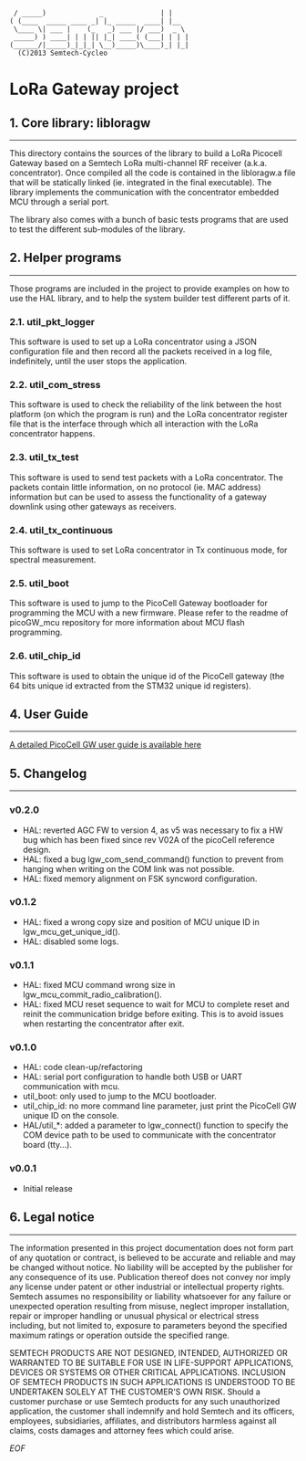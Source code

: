 	 / _____)             _              | |    
	( (____  _____ ____ _| |_ _____  ____| |__  
	 \____ \| ___ |    (_   _) ___ |/ ___)  _ \ 
	 _____) ) ____| | | || |_| ____( (___| | | |
	(______/|_____)_|_|_| \__)_____)\____)_| |_|
	  (C)2013 Semtech-Cycleo

LoRa Gateway project
=====================

## 1. Core library: libloragw
-----------------------------

This directory contains the sources of the library to build a LoRa Picocell
Gateway based on a Semtech LoRa multi-channel RF receiver (a.k.a. concentrator).
Once compiled all the code is contained in the libloragw.a file that will be 
statically linked (ie. integrated in the final executable).
The library implements the communication with the concentrator embedded MCU
through a serial port.

The library also comes with a bunch of basic tests programs that are used to 
test the different sub-modules of the library.

## 2. Helper programs
---------------------

Those programs are included in the project to provide examples on how to use 
the HAL library, and to help the system builder test different parts of it.

### 2.1. util_pkt_logger ###

This software is used to set up a LoRa concentrator using a JSON configuration
file and then record all the packets received in a log file, indefinitely, until
the user stops the application.

### 2.2. util_com_stress ###

This software is used to check the reliability of the link between the host
platform (on which the program is run) and the LoRa concentrator register file
that is the interface through which all interaction with the LoRa concentrator
happens.

### 2.3. util_tx_test ###

This software is used to send test packets with a LoRa concentrator. The packets
contain little information, on no protocol (ie. MAC address) information but
can be used to assess the functionality of a gateway downlink using other
gateways as receivers.

### 2.4. util_tx_continuous ###

This software is used to set LoRa concentrator in Tx continuous mode,
for spectral measurement.

### 2.5. util_boot ###

This software is used to jump to the PicoCell Gateway bootloader for programming
the MCU with a new firmware.
Please refer to the readme of picoGW_mcu repository for more information about
MCU flash programming.

### 2.6. util_chip_id ###

This software is used to obtain the unique id of the PicoCell gateway (the
64 bits unique id extracted from the STM32 unique id registers).

## 4. User Guide
----------------

[A detailed PicoCell GW user guide is available here](http://www.semtech.com/images/datasheet/picocell_gateway_user_guide.pdf)

## 5. Changelog
---------------

### v0.2.0  ###

* HAL: reverted AGC FW to version 4, as v5 was necessary to fix a HW bug which
has been fixed since rev V02A of the picoCell reference design.
* HAL: fixed a bug lgw_com_send_command() function to prevent from hanging when
writing on the COM link was not possible.
* HAL: fixed memory alignment on FSK syncword configuration.

### v0.1.2  ###

* HAL: fixed a wrong copy size and position of MCU unique ID in lgw_mcu_get_unique_id().
* HAL: disabled some logs.

### v0.1.1  ###

* HAL: fixed MCU command wrong size in lgw_mcu_commit_radio_calibration().
* HAL: fixed MCU reset sequence to wait for MCU to complete reset and reinit
the communication bridge before exiting. This is to avoid issues when restarting
the concentrator after exit.

### v0.1.0  ###

* HAL: code clean-up/refactoring
* HAL: serial port configuration to handle both USB or UART communication with
mcu.
* util_boot: only used to jump to the MCU bootloader.
* util_chip_id: no more command line parameter, just print the PicoCell GW
unique ID on the console.
* HAL/util_*: added a parameter to lgw_connect() function to specify the COM
device path to be used to communicate with the concentrator board (tty...).

### v0.0.1  ###

* Initial release


## 6. Legal notice
------------------

The information presented in this project documentation does not form part of 
any quotation or contract, is believed to be accurate and reliable and may be 
changed without notice. No liability will be accepted by the publisher for any 
consequence of its use. Publication thereof does not convey nor imply any 
license under patent or other industrial or intellectual property rights. 
Semtech assumes no responsibility or liability whatsoever for any failure or 
unexpected operation resulting from misuse, neglect improper installation, 
repair or improper handling or unusual physical or electrical stress 
including, but not limited to, exposure to parameters beyond the specified 
maximum ratings or operation outside the specified range. 

SEMTECH PRODUCTS ARE NOT DESIGNED, INTENDED, AUTHORIZED OR WARRANTED TO BE 
SUITABLE FOR USE IN LIFE-SUPPORT APPLICATIONS, DEVICES OR SYSTEMS OR OTHER 
CRITICAL APPLICATIONS. INCLUSION OF SEMTECH PRODUCTS IN SUCH APPLICATIONS IS 
UNDERSTOOD TO BE UNDERTAKEN SOLELY AT THE CUSTOMER'S OWN RISK. Should a
customer purchase or use Semtech products for any such unauthorized 
application, the customer shall indemnify and hold Semtech and its officers, 
employees, subsidiaries, affiliates, and distributors harmless against all 
claims, costs damages and attorney fees which could arise.

*EOF*
